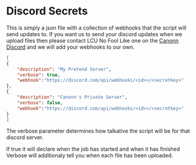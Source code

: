 # Discord Secrets

This is simply a json file with a collection of webhooks that the script will send updates to. If you want us to send your discord updates when we upload files then please contact LCU No Fool Like one on the [Canonn Discord](https://canonn.fyi/discord) and we will add your webhooks to our own. 


```json
[
{
    "description": "My Pretend Server",
    "verbose": true,
    "webhook":"https://discord.com/api/webhooks/<id>>/<secretkey>"
},
{
    "description": "Canonn's Private Server",
    "verbose": false,
    "webhook":"https://discord.com/api/webhooks/<id>>/<secretkey>"
}
]
```

The verbose parameter determines how talkative the script will be for that discord server. 

If true it will declare when the job has started and when it has finished
Verbose will additionaly tell you when each file has been uploaded.